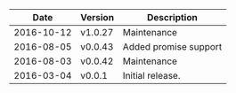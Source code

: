 | Date        | Version | Description |
| ----------- | ------- | ----------- |
| 2016-10-12  | v1.0.27 | Maintenance |
| 2016-08-05  | v0.0.43 | Added promise support |
| 2016-08-03  | v0.0.42 | Maintenance |
| 2016-03-04  | v0.0.1  | Initial release. |
